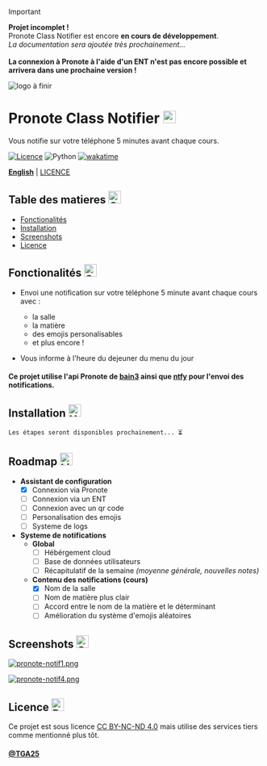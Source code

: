 > [!IMPORTANT]
>**Projet incomplet !** <br>
>Pronote Class Notifier est encore **en cours de développement**.
><br>*La documentation sera ajoutée très prochainement...* <br><br>
>**La connexion à Pronote à l'aide d'un ENT n'est pas encore possible et arrivera dans une prochaine version !**


![logo à finir](logo.png)


# Pronote Class Notifier <img src="https://raw.githubusercontent.com/Tarikul-Islam-Anik/Animated-Fluent-Emojis/master/Emojis/Objects/Books.png" alt="Books" width="25" height="25" />

Vous notifie sur votre téléphone 5 minutes avant chaque cours.

[![Licence](https://img.shields.io/github/license/Ileriayo/markdown-badges?style=for-the-badge)](./LICENSE)
![Python](https://img.shields.io/badge/python-3670A0?style=for-the-badge&logo=python&logoColor=ffdd54)
[![wakatime](https://wakatime.com/badge/github/TGA25dev/Pronote-Class-Notifier.svg?style=for-the-badge)](https://wakatime.com/badge/github/TGA25dev/Pronote-Class-Notifier)

[**English**](README_EN.md) | [LICENCE](LICENSE)

## Table des matieres <img src="https://raw.githubusercontent.com/Tarikul-Islam-Anik/Animated-Fluent-Emojis/master/Emojis/Objects/Clipboard.png" alt="Clipboard" width="25" height="25" />

- [Fonctionalités](https://github.com/TGA25dev/Pronote-Class-Notifier#fonctionalités--)
- [Installation](https://github.com/TGA25dev/Pronote-Class-Notifier#installation-)
- [Screenshots](https://github.com/TGA25dev/Pronote-Class-Notifier#screenshots-)
- [Licence](https://github.com/TGA25dev/Pronote-Class-Notifier#licence-)

## Fonctionalités  <img src="https://raw.githubusercontent.com/Tarikul-Islam-Anik/Animated-Fluent-Emojis/master/Emojis/Travel%20and%20places/Glowing%20Star.png" alt="Glowing Star" width="25" height="25" />



* Envoi une notification sur votre téléphone 5 minute avant chaque cours avec :
  - la salle
  - la matière
  - des emojis personalisables
  - et plus encore !


* Vous informe à l'heure du dejeuner du menu du jour

#### Ce projet utilise l'api Pronote de [bain3](https://github.com/bain3/pronotepy) ainsi que [ntfy](https://ntfy.sh/) pour l'envoi des notifications.


## Installation <img src="https://raw.githubusercontent.com/Tarikul-Islam-Anik/Animated-Fluent-Emojis/master/Emojis/Objects/Hammer%20and%20Wrench.png" alt="Hammer and Wrench" width="25" height="25" />

`Les étapes seront disponibles prochainement... ⏳`

## Roadmap <img src="https://raw.githubusercontent.com/Tarikul-Islam-Anik/Animated-Fluent-Emojis/master/Emojis/Objects/Light%20Bulb.png" alt="Light Bulb" width="25" height="25" />

- **Assistant de configuration**
  - [x] Connexion via Pronote
  - [ ] Connexion via un ENT
  - [ ] Connexion avec un qr code
  - [ ] Personalisation des emojis
  - [ ] Systeme de logs
 
- **Systeme de notifications** 
  - **Global**
    - [ ] Hébérgement cloud
    - [ ] Base de données utilisateurs
    - [ ] Récapitulatif de la semaine *(moyenne générale, nouvelles notes)*

  - **Contenu des notifications (cours)**
    - [x] Nom de la salle
    - [ ] Nom de matière plus clair
    - [ ] Accord entre le nom de la matière et le déterminant
    - [ ] Amélioration du système d'emojis aléatoires
    
## Screenshots <img src="https://raw.githubusercontent.com/Tarikul-Islam-Anik/Animated-Fluent-Emojis/master/Emojis/Objects/Camera%20with%20Flash.png" alt="Camera with Flash" width="25" height="25" />

[![pronote-notif1.png](https://i.postimg.cc/ryPRpXkS/pronote-notif1.png)](https://postimg.cc/Cdbxv2d1)

[![pronote-notif4.png](https://i.postimg.cc/4ymK1wz7/pronote-notif4.png)](https://postimg.cc/D43yvrpn)


## Licence <img src="https://raw.githubusercontent.com/Tarikul-Islam-Anik/Animated-Fluent-Emojis/master/Emojis/Objects/Page%20with%20Curl.png" alt="Page with Curl" width="25" height="25" />

Ce projet est sous licence [CC BY-NC-ND 4.0](./LICENSE) mais utilise des services tiers comme mentionné plus tôt.

#### [@TGA25](https://www.github.com/tga25-dev) 



